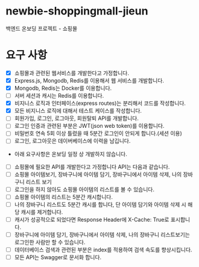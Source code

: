 # newbie-shoppingmall-jieun

백엔드 온보딩 프로젝트 - 쇼핑몰

# 요구 사항

- [x] 쇼핑몰과 관련된 웹서비스를 개발한다고 가정합니다.
- [x] Express.js, Mongodb, Redis를 이용해서 웹 서비스를 개발합니다.
- [x] Mongodb, Redis는 Docker를 이용합니다.
- [ ] 서버 세션과 캐시는 Redis를 이용합니다.
- [x] 비지니스 로직과 인터페이스(express routes)는 분리해서 코드를 작성합니다.
- [x] 모든 비지니스 로직에 대해서 테스트 케이스를 작성합니다.
- [ ] 회원가입, 로그인, 로그아웃, 회원탈퇴 API를 개발합니다.
- [ ] 로그인 인증과 관련된 부분은 JWT(json web token)를 이용합니다.
- [ ] 비밀번호 연속 5회 이상 틀렸을 때 5분간 로그인이 안되게 합니다.(세션 이용)
- [ ] 로그인, 로그아웃은 데이버베이스에 이력을 남깁니다.

* 아래 요구사항은 온보딩 일정 상 개발하지 않습니다.

- [ ] 쇼핑몰에 필요한 API를 개발한다고 가정합니다 API는 다음과 같습니다.
- [ ] 쇼핑몰 아이템보기, 장바구니에 아이템 담기, 장바구니에서 아이템 삭제, 나의 장바구니 리스트 보기
- [ ] 로그인을 하지 않아도 쇼핑몰 아이템의 리스트를 볼 수 있습니다.
- [ ] 쇼핑몰 아이템의 리스트는 5분간 캐시합니다.
- [ ] 나의 장바구니 리스트도 5분간 캐시를 합니다, 단 아이템 담기와 아이템 삭제 시 해당 캐시를 제거합니다.
- [ ] 캐시가 성공적으로 되었다면 Response Header에 X-Cache: True로 표시합니다.
- [ ] 장바구니에 아이템 담기, 장바구니에서 아이템 삭제, 나의 장바구니 리스트보기는 로그인한 사람만 할 수 있습니다.
- [ ] 데이터베이스 검색과 관련된 부분은 index를 적용하여 검색 속도를 향상시킵니다.
- [ ] 모든 API는 Swagger로 문서화 합니다.
